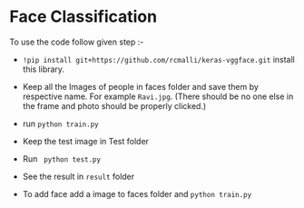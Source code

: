 # Face Classification

To use the code follow given step :-

* `!pip install git+https://github.com/rcmalli/keras-vggface.git` install this library.

* Keep all the Images of people in faces folder and save them by respective name. For example `Ravi.jpg`. (There should be no one else in the frame and photo should be properly clicked.)
 
* run `python train.py`

* Keep the test image in Test folder

* Run ` python test.py`

* See the result in `result` folder

* To add  face add a image to faces folder and `python train.py`
